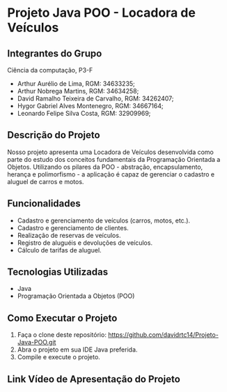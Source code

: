 # Projeto Java POO - Locadora de Veículos

## Integrantes do Grupo

  Ciência da computação, P3-F
- Arthur Aurélio de Lima, RGM: 34633235;
- Arthur Nobrega Martins, RGM: 34634258;
- David Ramalho Teixeira de Carvalho, RGM: 34262407;
- Hygor Gabriel Alves Montenegro, RGM: 34667164;
- Leonardo Felipe Silva Costa, RGM: 32909969;

## Descrição do Projeto

Nosso projeto apresenta uma Locadora de Veículos desenvolvida como parte do estudo dos conceitos fundamentais da Programação Orientada a Objetos. Utilizando os pilares da POO - abstração, encapsulamento, herança e polimorfismo - a aplicação é capaz de gerenciar o cadastro e aluguel de carros e motos.

## Funcionalidades

- Cadastro e gerenciamento de veículos (carros, motos, etc.).
- Cadastro e gerenciamento de clientes.
- Realização de reservas de veículos.
- Registro de aluguéis e devoluções de veículos.
- Cálculo de tarifas de aluguel.

## Tecnologias Utilizadas

- Java
- Programação Orientada a Objetos (POO)

## Como Executar o Projeto

1. Faça o clone deste repositório: https://github.com/davidrtc14/Projeto-Java-POO.git
2. Abra o projeto em sua IDE Java preferida.
3. Compile e execute o projeto.

## Link Vídeo de Apresentação do Projeto

